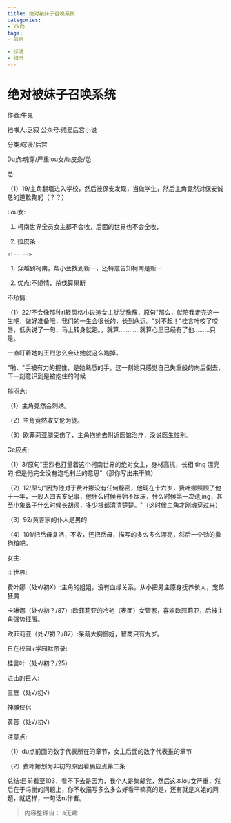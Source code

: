 ```yaml
---
title: 绝对被妹子召唤系统
categories:
- YY向
tags:
- 后宫

- 综漫
- 扫书
---
```

# 绝对被妹子召唤系统
作者:牛鬼

扫书人:乏寂 公众号:纯爱后宫小说

分类:综漫/后宫

Du点:魂穿/严重lou女/la皮条/怂

怂:

（1）19/主角翻墙进入学校，然后被保安发现，当做学生，然后主角竟然对保安诚恳的道歉鞠躬（？？）

Lou女:

1.  柯南世界全员女主都不会收，后面的世界也不会全收，

2.  拉皮条

```{=html}
<!-- -->
```
1.  穿越到柯南，帮小兰找到新一，还特意告知柯南是新一

2.  优点:不矫情，杀伐算果断

不矫情:

（1）22/不会像那种ri轻风格小说追女主犹犹豫豫，原句"那么，就陪我走完这一生吧，做好准备哦，我们的一生会很长的，长到永远。"对不起！"桂言叶咬了咬唇，低头说了一句，马上转身就跑。，就算............就算心里已经有了他.........只是。

一直盯着她的王烈怎么会让她就这么跑掉。

"啪．"手被有力的握住，是她熟悉的手，这一刻她只感觉自己失重般的向后倒去，下一刻意识到是被抱住的时候

郁闷点:

（1）主角竟然会刺绣。

（2）主角竟然收艾伦为徒。

（3）欧菲莉亚腿受伤了，主角抱她去附近医馆治疗，没说医生性别。

Ge应点:

（1）3/原句"王烈也打量着这个柯南世界的绝对女主，身材高挑，长相 ting
漂亮的;但是他完全没有泡毛利兰的意思"（那你写出来干嘛）

（2）12/原句"因为他对于费叶娜没有任何秘密，他现在十六岁，费叶娜照顾了他十一年，一般人四五岁记事，他什么时候开始不尿床，什么时候第一次遗jing，甚至小象鼻子什么时候长胡须，多少根都清清楚楚。"（这时候主角才刚魂穿过来）

（3）92/黄蓉家的仆人是男的

（4）101/把岳母复活，不收，还把岳母，描写的多么多么漂亮，然后一个劲的撒狗粮吧。

女主:

主世界:

费叶娜（处√/初X）:主角的姐姐，没有血缘关系，从小把男主原身抚养长大，宠弟狂魔

卡琳娜（处√/初？/87）:欧菲莉亚的冷艳（表面）女管家，喜欢欧菲莉亚，后被主角强势征服。

欧菲莉亚（处√/初？/87）:呆萌大胸御姐，智商只有九岁。

日在校园+学园默示录:

桂言叶（处√/初？/25）

进击的巨人:

三笠（处√/初√）

神雕侠侣

黄蓉（处√/初√）

注意点:

（1）du点前面的数字代表所在的章节，女主后面的数字代表推的章节

（2）费叶娜划为非初的原因看膈应点第二条

总结:目前看至103，看不下去是因为，我个人是集邮党，然后这本lou女严重，然后在于冯衡的问题上，你不收描写多么多么好看干嘛真的是，还有就是义姐的问题，就这样，一句话nt作者。


> 内容整理自： a无趣